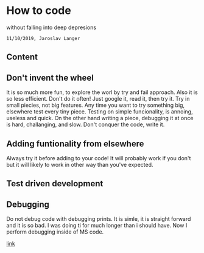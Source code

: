 # How to code

without falling into deep depresions

`11/10/2019, Jaroslav Langer`

## Content



## Don't invent the wheel

It is so much more fun, to explore the worl by try and fail approach.
Also it is so less efficient. Don't do it often! Just google it, read it, then try it.
Try in small piecies, not big features.
Any time you want to try something big, elsewhere test every tiny piece.
Testing on simple funcionality, is annoing, useless and quick.
On the other hand writing a piece, debugging it at once is hard, challanging, and slow.
Don't conquer the code, write it.

## Adding funtionality from elsewhere

Always try it before adding to your code!
It will probably work if you don't but it will likely to work in other way than you've expected.

## Test driven development

## Debugging

Do not debug code with debugging prints. It is simle, it is straight forward and it is so bad.
I was doing ti for much longer than i should have. Now I perform debugging inside of MS code.

[link](https://code.visualstudio.com/docs/cpp/config-linux)
